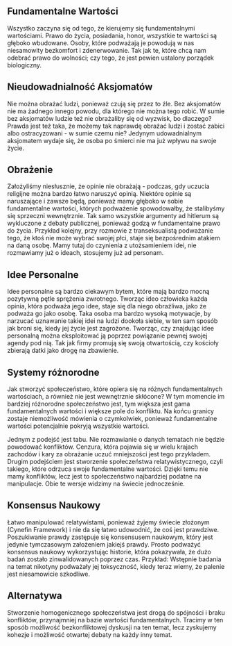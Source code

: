 ## Fundamentalne Wartości 

Wszystko zaczyna się od tego, że kierujemy się fundamentalnymi wartościami.
Prawo do życia, posiadania, honor, wszystkie te wartości są głęboko wbudowane.
Osoby, które podważają je powodują w nas niesamowity bezkomfort i zdenerwowanie.
Tak jak te, które chcą nam odebrać prawo do wolności; czy tego, że jest pewien ustalony porządek biologiczny.

## Nieudowadnialność Aksjomatów

Nie można obrażać ludzi, ponieważ czują się przez to źle.
Bez aksjomatów nie ma żadnego innego powodu, dla którego nie można tego robić.
W sumie bez aksjomatów ludzie też nie obrażaliby się od wyzwisk, bo dlaczego?
Prawda jest też taka, że możemy tak naprawdę obrażać ludzi i zostać zabici albo ostracyzowani - w sumie czemu nie?
Jedynym udowadnialnym aksjomatem wydaje się, że osoba po śmierci nie ma już wpływu na swoje życie.

## Obrażenie

Założyliśmy niesłusznie, że opinie nie obrażają - podczas, gdy uczucia religijne można bardzo łatwo naruszyć opinią.
Niektóre opinie są naruszające i zawsze będą, ponieważ mamy głęboko w sobie fundamentalne wartości, których podważenie spowodowałby, że stalibyśmy się sprzeczni wewnętrznie.
Tak samo wszystkie argumenty ad hitlerum są wykluczone z debaty publicznej, ponieważ godzą w fundamentalne prawo do życia.
Przykład kolejny, przy rozmowie z transeksualistą podważanie tego, że ktoś nie może wybrać swojej płci, staje się bezpośrednim atakiem na daną osobę.
Mamy tutaj do czynienia z utożsamieniem idei, nie rozmawiamy już o ideach, stosujemy już ad personam.

## Idee Personalne

Idee personalne są bardzo ciekawym bytem, które mają bardzo mocną pozytywną pętle sprężenia zwrotnego.
Tworząc ideo człowieka każda opinia, która podważa jego idee, staje się dla niego obraźliwa, jako że podważa go jako osobę.
Taka osoba ma bardzo wysoką motywacje, by narzucać uznawanie takiej idei na ludzi dookoła siebie,
w ten sam sposób jak broni się, kiedy jej życie jest zagrożone.
Tworząc, czy znajdując idee personalną można eksploitować ją poprzez powiązanie pewnej swojej agendy pod nią.
Tak jak firmy promują się swoją otwartością, czy kościoły zbierają datki jako drogę na zbawienie.

## Systemy różnorodne

Jak stworzyć społeczeństwo, które opiera się na różnych fundamentalnych wartościach, a również nie jest wewnętrznie skłócone?
W tym momencie im bardziej różnorodne społeczeństwo jest, tym większa jest gama fundamentalnych wartości i większe pole do konfliktu.
Na końcu granicy zostaje niemożliwość mówienia o czymkolwiek, ponieważ fundamentalne wartości potencjalnie pokryją wszystkie wartości.

Jednym z podejść jest tabu. Nie rozmawianie o danych tematach nie będzie powodować konfliktów.
Cenzura, która pojawia się w wielu krajach zachodów i kary za obrażanie uczuć mniejszości jest tego przykładem.
Drugim podejściem jest stworzenie społeczeństwa relatywistycznego, czyli takiego, które odrzuca swoje fundamentalne wartości.
Dzięki temu nie mamy konfliktów, lecz jest to społeczeństwo najbardziej podatne na manipulacje.
Obie te wersje widzimy na świecie jednocześnie.

## Konsensus Naukowy

Łatwo manipulować relatywistami, ponieważ żyjemy świecie złożonym (Cynefin Framework) i nie da się łatwo udowodnić, że coś jest prawdziwe.
Poszukiwanie prawdy zastępuje się konsensusem naukowym, który jest jedynie tymczasowym założeniem jakiejś prawdy.
Prosto podważyć konsensus naukowy wykorzystując historie, która pokazywała, że dużo badań zostało zinwalidowanych poprzez czas.
Przykład: Wstępnie badania na temat nikotyny podważały jej toksyczność, kiedy teraz wiemy, że palenie jest niesamowicie szkodliwe.

## Alternatywa

Stworzenie homogenicznego społeczeństwa jest drogą do spójności i braku konfliktów, przynajmniej na bazie wartości fundamentalnych.
Tracimy w ten sposób możliwość bezkonfliktowej dyskusji na ten temat, lecz zyskujemy kohezje i możliwość otwartej debaty na każdy inny temat.

